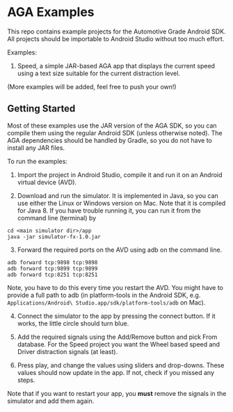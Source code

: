# AGA Examples

This repo contains example projects for the Automotive Grade Android SDK. All projects should be importable to Android Studio without too much effort.

Examples:

1. Speed, a simple JAR-based AGA app that displays the current speed using a text size suitable for the current distraction level.

(More examples will be added, feel free to push your own!)

## Getting Started

Most of these examples use the JAR version of the AGA SDK, so you can compile them using the regular Android SDK (unless otherwise noted). The AGA dependencies should be handled by Gradle, so you do not have to install any JAR files. 

To run the examples: 

1. Import the project in Android Studio, compile it and run it on an Android virtual device (AVD). 

2. Download and run the simulator. It is implemented in Java, so you can use either the Linux or Windows version on Mac. Note that it is compiled for Java 8. If you have trouble running it, you can run it from the command line (terminal) by

```
cd <main simulator dir>/app
java -jar simulator-fx-1.0.jar
```

3. Forward the required ports on the AVD using adb on the command line.

```
adb forward tcp:9898 tcp:9898
adb forward tcp:9899 tcp:9899
adb forward tcp:8251 tcp:8251
```

Note, you have to do this every time you restart the AVD. You might have to provide a full path to adb (in platform-tools in the Android SDK, e.g. `Applications/Android\ Studio.app/sdk/platform-tools/adb` on Mac).

4. Connect the simulator to the app by pressing the connect button. If it works, the little circle should turn blue. 

5. Add the required signals using the Add/Remove button and pick From database. For the Speed project you want the Wheel based speed and Driver distraction signals (at least).

6. Press play, and change the values using sliders and drop-downs. These values should now update in the app. If not, check if you missed any steps.

Note that if you want to restart your app, you **must** remove the signals in the simulator and add them again. 
